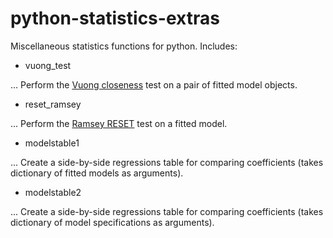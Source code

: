 # python-statistics-extras
Miscellaneous statistics functions for python.
Includes:

  * vuong_test
  
  ... Perform the [Vuong closeness](https://en.wikipedia.org/wiki/Vuong%27s_closeness_test) test on a pair of fitted model objects.
  * reset_ramsey
  
  ... Perform the [Ramsey RESET](https://en.wikipedia.org/wiki/Ramsey_RESET_test) test on a fitted model.
  * modelstable1
  
  ... Create a side-by-side regressions table for comparing coefficients (takes dictionary of fitted models as arguments).
  * modelstable2 
  
  ... Create a side-by-side regressions table for comparing coefficients (takes dictionary of model specifications as arguments).
